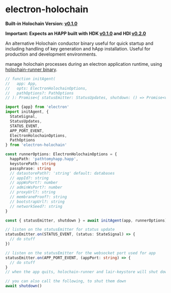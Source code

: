 # electron-holochain

**Built-in Holochain Version: [v0.1.0](https://github.com/holochain/holochain/blob/main/CHANGELOG.md#20230126223635)**

**Important: Expects an HAPP built with HDK [v0.1.0](https://docs.rs/hdk/0.1.0/hdk/index.html) and HDI [v0.2.0](https://docs.rs/hdi/0.2.0/hdi/index.html)**

An alternative Holochain conductor binary useful for quick startup and including handling of key generation and hApp installation. Useful for production and development environments.

manage holochain processes during an electron application runtime, using [holochain-runner binary](https://github.com/lightningrodlabs/holochain-runner).

```typescript
// function initAgent(
//   app: App,
//   opts: ElectronHolochainOptions,
//   pathOptions?: PathOptions
// ): Promise<{ statusEmitter: StatusUpdates, shutdown: () => Promise<void> }>

import {app} from 'electron'
import initAgent, {
  StateSignal,
  StatusUpdates,
  STATUS_EVENT,
  APP_PORT_EVENT,
  ElectronHolochainOptions,
  PathOptions
} from 'electron-holochain'

const runnerOptions: ElectronHolochainOptions = {
  happPath: 'pathtomyhapp.happ',
  keystorePath: string
  passphrase: string
  // datastorePath?: 'string' default: databases
  // appId?: string
  // appWsPort?: number
  // adminWsPort?: number
  // proxyUrl?: string
  // membraneProof?: string
  // bootstrapUrl?: string
  // networkSeed?: string
}

const { statusEmitter, shutdown } = await initAgent(app, runnerOptions)

// listen on the statusEmitter for status update
statusEmitter.on(STATUS_EVENT, (status: StateSignal) => {
  // do stuff
})

// listen on the statusEmitter for the websocket port used for app
statusEmitter.on(APP_PORT_EVENT, (appPort: string) => {
  // do stuff
}
// when the app quits, holochain-runner and lair-keystore will shut down automatically

// you can also call the following, to shut them down
await shutdown()
```
